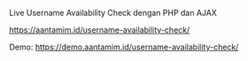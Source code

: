 Live Username Availability Check dengan PHP dan AJAX

https://aantamim.id/username-availability-check/

Demo: https://demo.aantamim.id/username-availability-check/
